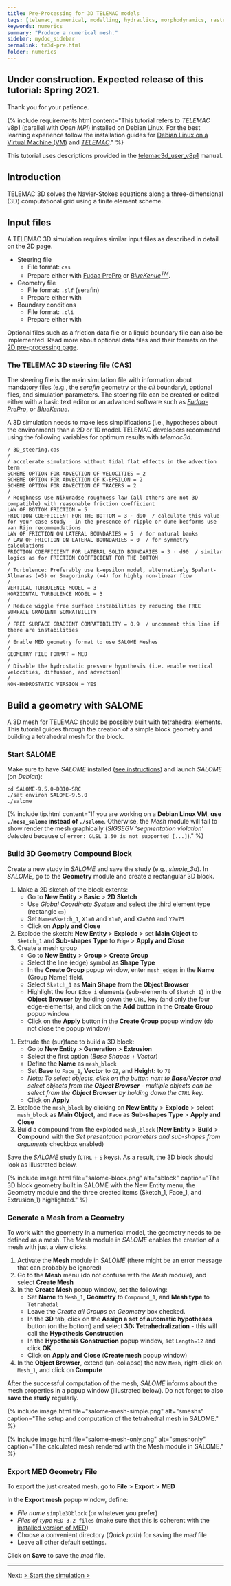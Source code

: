```yaml
---
title: Pre-Processing for 3D TELEMAC models
tags: [telemac, numerical, modelling, hydraulics, morphodynamics, raster, shapefile, qgis, hydraulics, tin]
keywords: numerics
summary: "Produce a numerical mesh."
sidebar: mydoc_sidebar
permalink: tm3d-pre.html
folder: numerics
---
```


## Under construction. Expected release of this tutorial: Spring 2021.

Thank you for your patience.

{% include requirements.html content="This tutorial refers to *TELEMAC* v8p1 (parallel with *Open MPI*) installed on Debian Linux. For the best learning experience follow the installation guides for [Debian Linux on a Virtual Machine (VM)](#vm.html) and [*TELEMAC*](install-telemac.html)." %}

This tutorial uses descriptions provided in the [telemac3d_user_v8p1](http://ot-svn-public:telemac1*@svn.opentelemac.org/svn/opentelemac/tags/v8p1r2/documentation/telemac2d/user/telemac3d_user_v8p1.pdf) manual.

## Introduction

TELEMAC 3D solves the Navier-Stokes equations along a three-dimensional (3D) computational grid using a finite element scheme. 

## Input files

A TELEMAC 3D simulation requires similar input files as described in detail on the 2D page.

* Steering file 
    + File format: `cas`
    + Prepare either with [Fudaa PrePro](https://fudaa-project.atlassian.net/wiki/spaces/PREPRO/pages/253165587/How+to+launch+Fudaa-Prepro) or [*BlueKenue<sup>TM</sup>*](install-telemac.html#bluekenue).
* Geometry file
    + File format: `.slf` (serafin)
    + Prepare either with
* Boundary conditions
    + File format: `.cli`
    + Prepare either with

Optional files such as a friction data file or a liquid boundary file can also be implemented. Read more about optional data files and their formats on the [2D pre-processing page](tm2d-pre.html#optionals).


### The TELEMAC 3D steering file (CAS)

The steering file is the main simulation file with information about mandatory files (e.g., the *serafin* geometry or the *cli* boundary), optional files, and simulation parameters. The steering file can be created or edited either with a basic text editor or an advanced software such as [*Fudaa-PrePro*](install-telemac.html#fudaa), or [*BlueKenue*](install-telemac.html#bluekenue).

A 3D simulation needs to make less simplifications (i.e., hypotheses about the environment) than a 2D or 1D model. TELEMAC developers recommend using the following variables for optimum results with *telemac3d*.

```
/ 3D_steering.cas
/
/ accelerate simulations without tidal flat effects in the advection term
SCHEME OPTION FOR ADVECTION OF VELOCITIES = 2
SCHEME OPTION FOR ADVECTION OF K-EPSILON = 2
SCHEME OPTION FOR ADVECTION OF TRACERS = 2
/
/ Roughness Use Nikuradse roughness law (all others are not 3D compatible) with reasonable friction coefficient
LAW OF BOTTOM FRICTION = 5
FRICTION COEFFICIENT FOR THE BOTTOM = 3 · d90  / calculate this value for your case study - in the presence of ripple or dune bedforms use van Rijn recommendations
LAW OF FRICTION ON LATERAL BOUNDARIES = 5  / for natural banks
/ LAW OF FRICTION ON LATERAL BOUNDARIES = 0  / for symmetry calculations
FRICTION COEFFICIENT FOR LATERAL SOLID BOUNDARIES = 3 · d90  / similar logics as for FRICTION COEFFICIENT FOR THE BOTTOM
/
/ Turbulence: Preferably use k-epsilon model, alternatively Spalart-Allmaras (=5) or Smagorinsky (=4) for highly non-linear flow 
/
VERTICAL TURBULENCE MODEL = 3
HORZIONTAL TURBULENCE MODEL = 3
/
/ Reduce wiggle free surface instabilities by reducing the FREE SURFACE GRADIENT SOMPATBILITY
/
/ FREE SURFACE GRADIENT COMPATIBILITY = 0.9  / uncomment this line if there are instabilities
/
/ Enable MED geometry format to use SALOME Meshes
/
GEOMETRY FILE FORMAT = MED 
/
/ Disable the hydrostatic pressure hypothesis (i.e. enable vertical velocities, diffusion, and advection)
/
NON-HYDROSTATIC VERSION = YES
```


## Build a geometry with SALOME

A 3D mesh for TELEMAC should be possibly built with tetrahedral elements. This tutorial guides through the creation of a simple block geometry and building a tetrahedral mesh for the block.

### Start SALOME
Make sure to have *SALOME* installed ([see instructions](install-telemac.html#salome)) and launch *SALOME* (on *Debian*):

```
cd SALOME-9.5.0-DB10-SRC
./sat environ SALOME-9.5.0
./salome
```

{% include tip.html content="If you are working on a **Debian Linux VM**, **use `./mesa_salome` instead of `./salome`**. Otherwise, the *Mesh* module will fail to show render the mesh graphically (*SIGSEGV 'segmentation violation' detected* because of `error: GLSL 1.50 is not supported [...]`)." %}

### Build 3D Geometry Compound Block

Create a new study in *SALOME* and save the study (e.g., *simple_3d*). In *SALOME*, go to the **Geometry** module and create a rectangular 3D block.

1. Make a 2D sketch of the block extents:
    * Go to **New Entity** > **Basic** > **2D Sketch**
    * Use *Global Coordinate System*  and select the third element type (rectangle &#9645;)
    * Set `Name=Sketch_1`, `X1=0` and `Y1=0`, and `X2=300` and `Y2=75`
    * Click on **Apply and Close**
1. Explode the sketch: **New Entity** > **Explode** > set **Main Object** to `Sketch_1` and **Sub-shapes Type** to `Edge` > **Apply and Close**
1. Create a mesh group
    * Go to **New Entity** > **Group** > **Create Group**
    * Select the line (edge) symbol as **Shape Type**
    * In the **Create Group** popup window, enter `mesh_edges` in the **Name** (Group Name) field. 
    * Select `Sketch_1` as **Main Shape** from the **Object Browser**
    * Highlight the four `Edge_i` elements (sub-elements of `Sketch_1`) in the **Object Browser** by holding down the `CTRL` key (and only the four edge-elements), and click on the **Add** button in the **Create Group** popup window
    * Click on the **Apply** button in the **Create Group** popup window (do not close the popup window)
 <!--
1. Create a boundary group
    * In the still opened **Create Group** popup window, select the line (edge) symbol as **Shape Type**
    * In the **Create Group** popup window, enter `boundary_edges` in the **Name** (Group Name) field. 
    * Select `Sketch_1` as **Main Shape** from the **Object Browser**
    * Highlight the `Edge_1` and `Edge_4` elements in the **Object Browser** by holding down the `CTRL` key, and click on the **Add** button in the **Create Group** popup window
    * Click on the **Apply and Close** button in the **Create Group** popup window-->
1. Extrude the (sur)face to build a 3D block:
    * Go to **New Entity** > **Generation** > **Extrusion**
    * Select the first option (*Base Shapes + Vector*)
    * Define the **Name** as `mesh_block`
    * Set **Base** to `Face_1`, **Vector** to `OZ`, and **Height:** to `70` 
    * *Note: To select objects, click on the button next to **Base**/**Vector** and select objects from the **Object Browser** - multiple objects can be select from the **Object Browser** by holding down the `CTRL` key.*
    * Click on **Apply**
1. Explode the `mesh_block` by clicking on **New Entity** > **Explode** > select `mesh_block` as **Main Object**, and `Face` as **Sub-shapes Type** >  **Apply and Close**
1. Build a compound from the exploded `mesh_block` (**New Entity** > **Build** > **Compound** with the *Set presentation parameters and sub-shapes from arguments* checkbox enabled)

Save the *SALOME* study (`CTRL` + `S` keys). As a result, the 3D block should look as illustrated below. 

{% include image.html file="salome-block.png" alt="sblock" caption="The 3D block geometry built in SALOME with the New Entity menu, the Geometry module and the three created items (Sketch_1, Face_1, and Extrusion_1) highlighted." %}

### Generate a Mesh from a Geometry

To work with the geometry in a numerical model, the geometry needs to be defined as a mesh. The *Mesh* module in *SALOME* enables the creation of a mesh with just a view clicks.

1. Activate the **Mesh** module in *SALOME* (there might be an error message that can probably be ignored)
1. Go to the **Mesh** menu (do not confuse with the *Mesh* module), and select **Create Mesh**
1. In the **Create Mesh** popup window, set the following:
    * Set **Name** to `Mesh_1`, **Geometry** to `Compound_1`, and **Mesh type** to `Tetrahedal`
    * Leave the *Create all Groups on Geometry* box checked.
    * In the **3D** tab, click on the **Assign a set of automatic hypotheses** button (on the bottom) and select **3D: Tetrahedralization** -  this will call the **Hypothesis Construction**
    * In the **Hypothesis Construction** popup window, set `Length=12` and click **OK**
    * Click on **Apply and Close** (**Create mesh** popup window)
1. In the **Object Browser**, extend (un-collapse) the new `Mesh`, right-click on `Mesh_1`, and click on **Compute**

After the successful computation of the mesh, *SALOME* informs about the mesh properties in a popup window (illustrated below). Do not forget to also **save the study** regularly.
    
{% include image.html file="salome-mesh-simple.png" alt="smeshs" caption="The setup and computation of the tetrahedral mesh in SALOME." %}

{% include image.html file="salome-mesh-only.png" alt="smeshonly" caption="The calculated mesh rendered with the Mesh module in SALOME." %}

### Export MED Geometry File

To export the just created mesh, go to **File** > **Export** > **MED**

In the **Export mesh** popup window, define:
* *File name* `simple3Dblock` (or whatever you prefer)
* *Files of type* `MED 3.2 files` (make sure that this is coherent with the [installed version of MED](install-telemac.html#med-hdf))
* Choose a convenient directory (*Quick path*) for saving the *med* file
* Leave all other default settings.

Click on **Save** to save the *med* file.

***

Next: [> Start the simulation >](tm-run.html)
